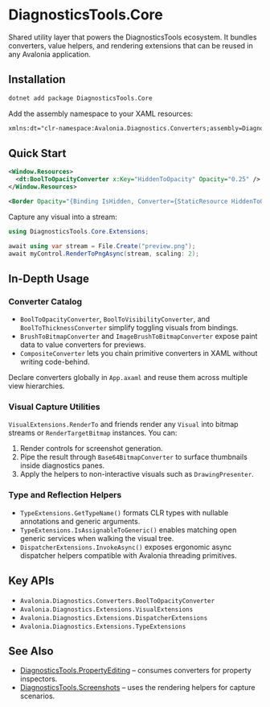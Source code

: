 # DiagnosticsTools.Core

Shared utility layer that powers the DiagnosticsTools ecosystem. It bundles converters, value helpers, and rendering extensions that can be reused in any Avalonia application.

## Installation

```bash
dotnet add package DiagnosticsTools.Core
```

Add the assembly namespace to your XAML resources:

```xml
xmlns:dt="clr-namespace:Avalonia.Diagnostics.Converters;assembly=DiagnosticsTools.Core"
```

## Quick Start

```xml
<Window.Resources>
  <dt:BoolToOpacityConverter x:Key="HiddenToOpacity" Opacity="0.25" />
</Window.Resources>

<Border Opacity="{Binding IsHidden, Converter={StaticResource HiddenToOpacity}}" />
```

Capture any visual into a stream:

```csharp
using DiagnosticsTools.Core.Extensions;

await using var stream = File.Create("preview.png");
await myControl.RenderToPngAsync(stream, scaling: 2);
```

## In-Depth Usage

### Converter Catalog

- `BoolToOpacityConverter`, `BoolToVisibilityConverter`, and `BoolToThicknessConverter` simplify toggling visuals from bindings.
- `BrushToBitmapConverter` and `ImageBrushToBitmapConverter` expose paint data to value converters for previews.
- `CompositeConverter` lets you chain primitive converters in XAML without writing code-behind.

Declare converters globally in `App.axaml` and reuse them across multiple view hierarchies.

### Visual Capture Utilities

`VisualExtensions.RenderTo` and friends render any `Visual` into bitmap streams or `RenderTargetBitmap` instances. You can:

1. Render controls for screenshot generation.
2. Pipe the result through `Base64BitmapConverter` to surface thumbnails inside diagnostics panes.
3. Apply the helpers to non-interactive visuals such as `DrawingPresenter`.

### Type and Reflection Helpers

- `TypeExtensions.GetTypeName()` formats CLR types with nullable annotations and generic arguments.
- `TypeExtensions.IsAssignableToGeneric()` enables matching open generic services when walking the visual tree.
- `DispatcherExtensions.InvokeAsync()` exposes ergonomic async dispatcher helpers compatible with Avalonia threading primitives.

## Key APIs

- `Avalonia.Diagnostics.Converters.BoolToOpacityConverter`
- `Avalonia.Diagnostics.Extensions.VisualExtensions`
- `Avalonia.Diagnostics.Extensions.DispatcherExtensions`
- `Avalonia.Diagnostics.Extensions.TypeExtensions`

## See Also

- [DiagnosticsTools.PropertyEditing](./DiagnosticsTools.PropertyEditing.md) – consumes converters for property inspectors.
- [DiagnosticsTools.Screenshots](./DiagnosticsTools.Screenshots.md) – uses the rendering helpers for capture scenarios.

